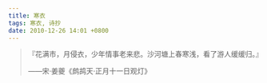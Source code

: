 ```yaml
---
title: 寒衣
tags: 寒衣, 诗抄
date: 2010-12-26 14:01 +0800
---
```



> 『花满市，月侵衣，少年情事老来悲。沙河塘上春寒浅，看了游人缓缓归。』
>
> ——宋·姜夔《鹧鸪天·正月十一日观灯》

